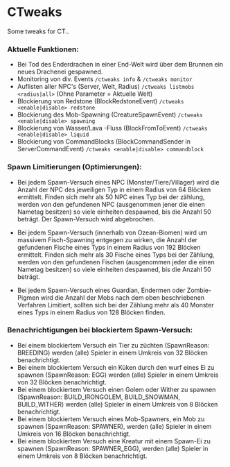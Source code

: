 # CTweaks

Some tweaks for CT..

### Aktuelle Funktionen:
 - Bei Tod des Enderdrachen in einer End-Welt wird über dem Brunnen ein neues Drachenei gespawned.
 - Monitoring von div. Events `/ctweaks info` & `/ctweaks monitor`
 - Auflisten aller NPC's (Server, Welt, Radius) `/ctweaks listmobs <radius|all>` (Ohne Parameter = Aktuelle Welt)
 - Blockierung von Redstone (BlockRedstoneEvent) `/ctweaks <enable|disable> redstone`
 - Blockierung des Mob-Spawning (CreatureSpawnEvent) `/ctweaks <enable|disable> spawning`
 - Blockierung von Wasser/Lava -Fluss (BlockFromToEvent) `/ctweaks <enable|disable> liquid`
 - Blockierung von CommandBlocks (BlockCommandSender in ServerCommandEvent) `/ctweaks <enable|disable> commandblock`

### Spawn Limitierungen (Optimierungen):
 - Bei jedem Spawn-Versuch eines NPC (Monster/Tiere/Villager) wird die Anzahl der NPC des jeweiligen Typ in einem Radius von 64 Blöcken ermittelt.
Finden sich mehr als 50 NPC eines Typ bei der zählung, werden von den gefundenen NPC (ausgenommen jener die einen Nametag besitzen) so viele einheiten
despawned, bis die Anzahl 50 beträgt. Der Spawn-Versuch wird abgebrochen.

 - Bei jedem Spawn-Versuch (innerhalb von Ozean-Biomen) wird um massivem Fisch-Spawning entgegen zu wirken, die Anzahl der gefundenen Fische eines Typs
in einem Radius von 192 Blöcken ermittelt. Finden sich mehr als 30 Fische eines Typs bei der Zählung, werden von den gefundenen Fischen
(ausgenommen jeder die einen Nametag besitzen) so viele einheiten despawned, bis die Anzahl 50 beträgt.

 - Bei jedem Spawn-Versuch eines Guardian, Endermen oder Zombie-Pigmen wird die Anzahl der Mobs nach dem oben beschriebenen Verfahren Limitiert,
sollten sich bei der Zählung mehr als 40 Monster eines Typs in einem Radius von 128 Blöcken finden.

### Benachrichtigungen bei blockiertem Spawn-Versuch:
 - Bei einem blockiertem Versuch ein Tier zu züchten (SpawnReason: BREEDING) werden (alle) Spieler in einem Umkreis von 32 Blöcken benachrichtigt.
 - Bei einem blockiertem Versuch ein Küken durch den wurf eines Ei zu spawnen (SpawnReason: EGG) werden (alle) Spieler in einem Umkreis von 32 Blöcken benachrichtigt.
 - Bei einem blockiertem Versuch einen Golem oder Wither zu spawnen (SpawnReason: BUILD_IRONGOLEM, BUILD_SNOWMAN, BUILD_WITHER) werden (alle) Spieler in einem Umkreis von 8 Blöcken benachrichtigt.
 - Bei einem blockiertem Versuch eines Mob-Spawners, ein Mob zu spawnen (SpawnReason: SPAWNER), werden (alle) Spieler in einem Umkreis von 16 Blöcken benachrichtigt.
 - Bei einem blockiertem Versuch eine Kreatur mit einem Spawn-Ei zu spawnen (SpawnReason: SPAWNER_EGG), werden (alle) Spieler in einem Umkreis von 8 Blöcken benachrichtigt.
